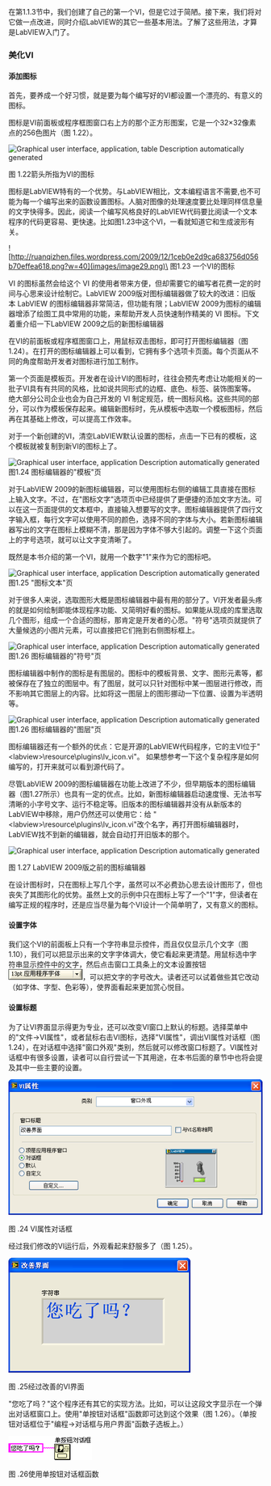 在第1.1.3节中，我们创建了自己的第一个VI，但是它过于简陋。接下来，我们将对它做一点改进，同时介绍LabVIEW的其它一些基本用法。了解了这些用法，才算是LabVIEW入门了。

### 美化VI

#### 添加图标

首先，要养成一个好习惯，就是要为每个编写好的VI都设置一个漂亮的、有意义的图标。

图标是VI前面板或程序框图窗口右上方的那个正方形图案，它是一个32×32像素点的256色图片（图
1.22）。

![Graphical user interface, application, table Description automatically
generated](images/image28.png)

图 1.22箭头所指为VI的图标

图标是LabVIEW特有的一个优势。与LabVIEW相比，文本编程语言不需要,也不可能为每一个编写出来的函数设置图标。人脑对图像的处理速度要比处理同样信息量的文字快得多。因此，阅读一个编写风格良好的LabVIEW代码要比阅读一个文本程序的代码更容易、更快速。比如图1.23中这个VI，一看就知道它和生成波形有关。

![http://ruanqizhen.files.wordpress.com/2009/12/1ceb0e2d9ca683756d056b70effea618.png?w=40](images/image29.png)\
图1.23 一个VI的图标

VI 的图标虽然会给这个 VI
的使用者带来方便，但却需要它的编写者花费一定的时间与心思来设计绘制它。LabVIEW
2009版对图标编辑器做了较大的改进：旧版本 LabVIEW
的图标编辑器非常简洁，但功能有限；LabVIEW
2009为图标的编辑器增添了绘图工具中常用的功能，来帮助开发人员快速制作精美的
VI 图标。下文着重介绍一下LabVIEW 2009之后的新图标编辑器

在VI的前面板或程序框图窗口上，用鼠标双击图标，即可打开图标编辑器（图
1.24）。在打开的图标编辑器上可以看到，它拥有多个选项卡页面。每个页面从不同的角度帮助开发者对图标进行加工制作。

第一个页面是模板页。开发者在设计VI的图标时，往往会预先考虑让功能相关的一批子VI具有有共同的风格，比如说共同形式的边框、底色、标签、装饰图案等。
绝大部分公司企业也会为自己开发的 VI
制定规范，统一图标风格。这些共同的部分，可以作为模板保存起来。编辑新图标时，先从模板中选取一个模板图标，然后再在其基础上修改，可以提高工作效率。

对于一个新创建的VI，清空LabVIEW默认设置的图标，点击一下已有的模板，这个模板就被复制到新VI的图标上了。

![Graphical user interface, application Description automatically
generated](images/image30.png)\
图1.24 图标编辑器的"模板"页

对于LabVIEW
2009的新图标编辑器，可以使用图标右侧的编辑工具直接在图标上输入文字。不过，在"图标文字"选项页中已经提供了更便捷的添加文字方法。可以在这一页面提供的文本框中，直接输入想要写的文字。图标编辑器提供了四行文字输入框，每行文字可以使用不同的颜色，选择不同的字体与大小。若新图标编辑器写出的文字在图标上模糊不清，那是因为字体不够大引起的。调整一下这个页面上的字号选项，就可以让文字变清晰了。

既然是本书介绍的第一个VI，就用一个数字"1"来作为它的图标吧。

![Graphical user interface, application Description automatically
generated](images/image31.png)\
图1.25 "图标文本"页

对于很多人来说，选取图形大概是图标编辑器中最有用的部分了。VI开发者最头疼的就是如何绘制即能体现程序功能、又简明好看的图标。如果能从现成的库里选取几个图形，组成一个合适的图标，那肯定是开发者的心愿。"符号"选项页就提供了大量候选的小图片元素，可以直接把它们拖到右侧图标框上。

![Graphical user interface, application Description automatically
generated](images/image32.png)\
图1.26 图标编辑器的"符号"页

图标编辑器中制作的图标是有图层的。图标中的模板背景、文字、图形元素等，都被保存在了独立的图层中。有了图层，就可以只针对图标中某一图层进行修改，而不影响其它图层上的内容。比如将这一图层上的图形挪动一下位置、设置为半透明等。

![Graphical user interface, application Description automatically
generated](images/image33.png)\
图1.26 图标编辑器的"图层"页

图标编辑器还有一个额外的优点：它是开源的LabVIEW代码程序，它的主VI位于"\<labview>\\resource\\plugins\\lv_icon.vi"。
如果想参考一下这个复杂程序是如何编写的，打开来就可以看到源代码了。

尽管LabVIEW
2009的图标编辑器在功能上改进了不少，但早期版本的图标编辑器（图1.27所示）也具有一定的优点。比如，新图标编辑器启动速度慢、无法书写清晰的小字号文字、运行不稳定等。旧版本的图标编辑器并没有从新版本的LabVIEW中移除，用户仍然还可以使用它：给
"\<labview>\\resource\\plugins\\lv_icon.vi"改个名字，再打开图标编辑器时，LabVIEW找不到新的编辑器，就会自动打开旧版本的那个。

![Graphical user interface, application Description automatically
generated](images/image34.png)

图 1.27 LabVIEW 2009版之前的图标编辑器

在设计图标时，只在图标上写几个字，虽然可以不必费劲心思去设计图形了，但也丧失了其图形化的优势。虽然上文的示例中只在图标上写了一个"1"字，但读者在编写正规的程序时，还是应当尽量为每个VI设计一个简单明了，又有意义的图标。

#### 设置字体

我们这个VI的前面板上只有一个字符串显示控件，而且仅仅显示几个文字（图
1.10），我们可以把显示出来的文字字体调大，使它看起来更清楚。用鼠标选中字符串显示控件中的文字，然后点击窗口工具条上的文本设置按钮![](images/image35.png)，可以把文字的字号改大。读者还可以试着做些其它改动（如字体、字型、色彩等），使界面看起来更加赏心悦目。

#### 设置标题

为了让VI界面显示得更为专业，还可以改变VI窗口上默认的标题。选择菜单中的"文件-\>VI属性"，或者鼠标右击VI图标，选择"VI属性"，调出VI属性对话框（图
1.24），在对话框中选择"窗口外观"类别，然后就可以修改窗口标题了。VI属性对话框中有很多设置，读者可以自行尝试一下其用途，在本书后面的章节中也将会提及其中一些主要的设置。

![](images/image36.png)

图 .24 VI属性对话框

经过我们修改的VI运行后，外观看起来舒服多了（图 1.25）。

![](images/image37.png)

图 .25经过改善的VI界面

"您吃了吗？"这个程序还有其它的实现方法。比如，可以让这段文字显示在一个弹出对话框窗口上。使用"单按钮对话框"函数即可达到这个效果（图
1.26）。（单按钮对话框位于"编程-\>对话框与用户界面"函数子选板上。）

![](images/image38.png)

图 .26使用单按钮对话框函数